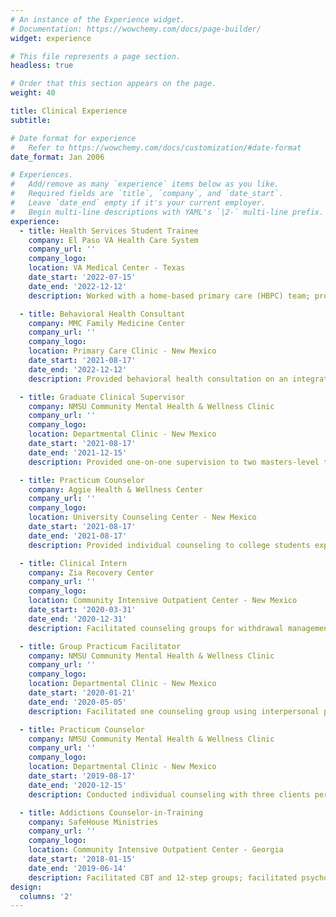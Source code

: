 ```yaml
---
# An instance of the Experience widget.
# Documentation: https://wowchemy.com/docs/page-builder/
widget: experience

# This file represents a page section.
headless: true

# Order that this section appears on the page.
weight: 40

title: Clinical Experience
subtitle:

# Date format for experience
#   Refer to https://wowchemy.com/docs/customization/#date-format
date_format: Jan 2006

# Experiences.
#   Add/remove as many `experience` items below as you like.
#   Required fields are `title`, `company`, and `date_start`.
#   Leave `date_end` empty if it's your current employer.
#   Begin multi-line descriptions with YAML's `|2-` multi-line prefix.
experience:
  - title: Health Services Student Trainee
    company: El Paso VA Health Care System
    company_url: ''
    company_logo:
    location: VA Medical Center - Texas
    date_start: '2022-07-15'
    date_end: '2022-12-12'
    description: Worked with a home-based primary care (HBPC) team; provided behavioral consultation to an interdisciplinary team (IDT) at meetings; assessed cognitive decline in HBPC-enrolled veterans; attended workshops on CPT through the VA Talent Management System (TMS).

  - title: Behavioral Health Consultant
    company: MMC Family Medicine Center
    company_url: ''
    company_logo:
    location: Primary Care Clinic - New Mexico
    date_start: '2021-08-17'
    date_end: '2022-12-12'
    description: Provided behavioral health consultation on an integrated team of physicians, medical residents, nurses, nurse practitioners, social workers, and trainees; administered and interpreted ADHD and psychodiagnostic assessments; consulted with patients on harm reduction and lifestyle medicine; provided brief psychotherapy using ACT, CBT, RCT, and CPT; worked with a variety of presenting concerns, including anxiety, depression, trauma, alcohol misuse, drug misuse, adjustment disorder, identity concerns, complex trauma, and gender dysphoria.

  - title: Graduate Clinical Supervisor
    company: NMSU Community Mental Health & Wellness Clinic
    company_url: ''
    company_logo:
    location: Departmental Clinic - New Mexico
    date_start: '2021-08-17'
    date_end: '2021-12-15'
    description: Provided one-on-one supervision to two masters-level trainees and group supervision to three masters-level trainees; taught basic helping skills; used roleplay, interpersonal recall, video review, and written feedback to promote the growth of supervisees; used the Integrated Developmental Model (IDM), Discrimination Model, and CBT approach to clinical supervision.

  - title: Practicum Counselor
    company: Aggie Health & Wellness Center
    company_url: ''
    company_logo:
    location: University Counseling Center - New Mexico
    date_start: '2021-08-17'
    date_end: '2021-08-17'
    description: Provided individual counseling to college students experiencing symptoms of depression, anxiety, trauma, racialized exclusion, motivational concerns, gender dysphoria, family dysfunction, eating concerns, and identity-related issues; primarily used assimilative integration (i.e., relational-cultural theory and acceptance and commitment therapy) and common factors to promote therapeutic change; provided ADHD assessments and wrote two integrated reports; co-facilitated an LGBTQ+ support group.

  - title: Clinical Intern
    company: Zia Recovery Center
    company_url: ''
    company_logo:
    location: Community Intensive Outpatient Center - New Mexico
    date_start: '2020-03-31'
    date_end: '2020-12-31'
    description: Facilitated counseling groups for withdrawal management with cisgender men and women from diverse ethnic and socioeconomic backgrounds using mindfulness-based relapse prevention, DBT skills training, and the Wellness Recovery Action Plan (WRAP); facilitated a supportive, expressive group on healthy relationships; co-facilitated groups (i.e., twelve-step, life skills) with a diverse team of behavioral health professionals using an Integrated Dual Disorder Treatment (IDDT) model.

  - title: Group Practicum Facilitator
    company: NMSU Community Mental Health & Wellness Clinic
    company_url: ''
    company_logo:
    location: Departmental Clinic - New Mexico
    date_start: '2020-01-21'
    date_end: '2020-05-05'
    description: Facilitated one counseling group using interpersonal process techniques with five Mexican American cisgender women; co-facilitated two psychoeducational groups covering topics such as stress management, work–life balance, and college transition with a mixed-gender group of freshmen students; provided telehealth; adapted the mindfulness-based stress reduction (MBSR) curriculum to a condensed format; co-facilitated two MBSR groups for education specialists in training.

  - title: Practicum Counselor
    company: NMSU Community Mental Health & Wellness Clinic
    company_url: ''
    company_logo:
    location: Departmental Clinic - New Mexico
    date_start: '2019-08-17'
    date_end: '2020-12-15'
    description: Conducted individual counseling with three clients per week using an integrated approach grounded in CBT, mindfulness-based theories, and interpersonal process; worked with presenting concerns ranging from poor boundaries, body image, stress management, academic distress, and relationship issues; administered the CCAPS to monitor symptoms across multiple domains.

  - title: Addictions Counselor-in-Training
    company: SafeHouse Ministries
    company_url: ''
    company_logo:
    location: Community Intensive Outpatient Center - Georgia
    date_start: '2018-01-15'
    date_end: '2019-06-14'
    description: Facilitated CBT and 12-step groups; facilitated psychoeducation groups using the Matrix model, WRAP, and WHAM; wrote case notes in HMIS & weekly probation reports; administered drug screenings (urine analyses, breathalyzers); consulted with professionals to improve client services; performed screening, assessment, orientation, and intake of clients; created GED curriculum for social studies and language arts; tutored inmates at the Muscogee County Jail; performed a qualitative evaluation of the ministry, using ATLAS.ti 8 to analyze client narratives, delivering a final report to the executives and board members.
design:
  columns: '2'
---
```

